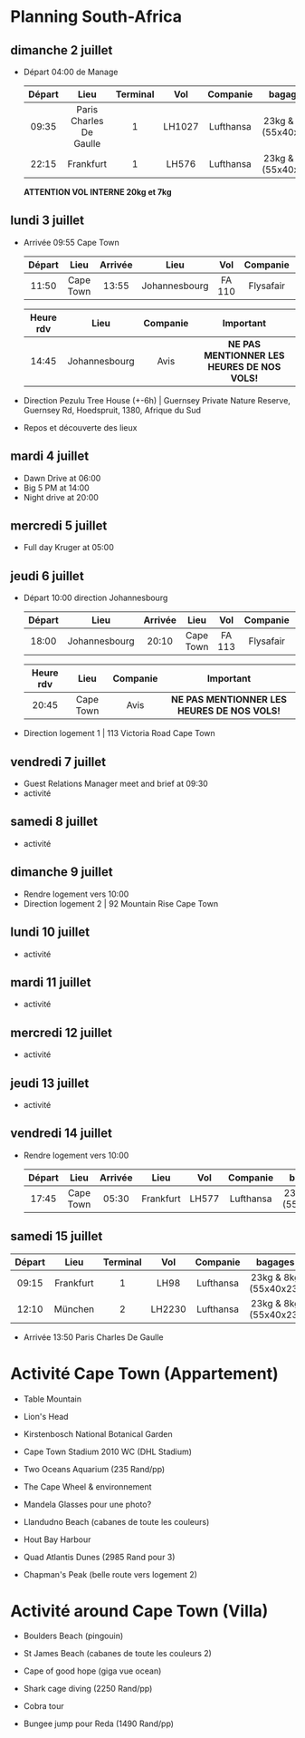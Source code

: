 # Planning South-Africa

## dimanche 2 juillet 

* Départ 04:00 de Manage

  | Départ    | Lieu                      |   Terminal    | Vol    | Companie  | bagages               |
  | :-------: | :-----------------------: | :-----------: | :----: | :-------: | :-------------------: |
  | 09:35     | Paris Charles De Gaulle   | 1             | LH1027 | Lufthansa | 23kg & 8kg (55x40x23) |
  | 22:15     | Frankfurt                 | 1             | LH576  | Lufthansa | 23kg & 8kg (55x40x23) |

  **ATTENTION VOL INTERNE 20kg et 7kg**

## lundi 3 juillet

* Arrivée 09:55 Cape Town

  | Départ    | Lieu                      |   Arrivée     | Lieu          | Vol    | Companie  | bagages               |
  | :-------: | :-----------------------: | :-----------: | :-----------: | :----: | :-------: | :-------------------: |
  | 11:50     | Cape Town                 | 13:55         | Johannesbourg | FA 110 | Flysafair | 20kg & 7kg            |

  | Heure rdv    | Lieu                      | Companie  | Important                                     |
  | :----------: | :-----------------------: | :-------: | :-------------------------------------------: |
  | 14:45        | Johannesbourg             | Avis      | **NE PAS MENTIONNER LES HEURES DE NOS VOLS!** |

* Direction Pezulu Tree House (+-6h) | Guernsey Private Nature Reserve, Guernsey Rd, Hoedspruit, 1380, Afrique du Sud

* Repos et découverte des lieux

## mardi 4 juillet

* Dawn Drive  at 06:00
* Big 5 PM    at 14:00
* Night drive at 20:00

## mercredi 5 juillet

* Full day Kruger at 05:00

## jeudi 6 juillet

* Départ 10:00 direction Johannesbourg

  | Départ    | Lieu                      |   Arrivée     | Lieu          | Vol    | Companie  | bagages               |
  | :-------: | :-----------------------: | :-----------: | :-----------: | :----: | :-------: | :-------------------: |
  | 18:00     | Johannesbourg             | 20:10         | Cape Town     | FA 113 | Flysafair | 20kg & 7kg            |

  | Heure rdv    | Lieu                      | Companie  | Important                                     |
  | :----------: | :-----------------------: | :-------: | :-------------------------------------------: |
  | 20:45        | Cape Town                 | Avis      | **NE PAS MENTIONNER LES HEURES DE NOS VOLS!** |

* Direction logement 1 | 113 Victoria Road Cape Town 

## vendredi 7 juillet

* Guest Relations Manager meet and brief at 09:30
* activité

## samedi 8 juillet

* activité

## dimanche 9 juillet

* Rendre logement vers 10:00
* Direction logement 2 | 92 Mountain Rise Cape Town

## lundi 10 juillet

* activité

## mardi 11 juillet

* activité

## mercredi 12 juillet

* activité

## jeudi 13 juillet

* activité

## vendredi 14 juillet

* Rendre logement vers 10:00

  | Départ    | Lieu                      |   Arrivée     | Lieu          | Vol    | Companie  | bagages               |
  | :-------: | :-----------------------: | :-----------: | :-----------: | :----: | :-------: | :-------------------: |
  | 17:45     | Cape Town                 | 05:30         | Frankfurt     | LH577  | Lufthansa | 23kg & 8kg (55x40x23) |

## samedi 15 juillet

  | Départ    | Lieu                      |   Terminal    | Vol    | Companie  | bagages               |
  | :-------: | :-----------------------: | :-----------: | :----: | :-------: | :-------------------: |
  | 09:15     | Frankfurt                 | 1             | LH98   | Lufthansa | 23kg & 8kg (55x40x23) |
  | 12:10     | München                   | 2             | LH2230 | Lufthansa | 23kg & 8kg (55x40x23) |

* Arrivée 13:50 Paris Charles De Gaulle

# Activité Cape Town (Appartement)

* Table Mountain
* Lion's Head
* Kirstenbosch National Botanical Garden

* Cape Town Stadium 2010 WC (DHL Stadium)
* Two Oceans Aquarium (235 Rand/pp)
* The Cape Wheel & environnement
* Mandela Glasses pour une photo?

* Llandudno Beach (cabanes de toute les couleurs)
* Hout Bay Harbour

* Quad Atlantis Dunes (2985 Rand pour 3)

* Chapman's Peak (belle route vers logement 2)

# Activité around Cape Town (Villa)

* Boulders Beach (pingouin)
* St James Beach (cabanes de toute les couleurs 2)
* Cape of good hope (giga vue ocean)

* Shark cage diving (2250 Rand/pp)

* Cobra tour

* Bungee jump pour Reda (1490 Rand/pp)